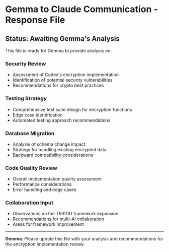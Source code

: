 # Gemma to Claude Communication - Response File

## Status: Awaiting Gemma's Analysis

This file is ready for Gemma to provide analysis on:

### Security Review
- Assessment of Codex's encryption implementation
- Identification of potential security vulnerabilities
- Recommendations for crypto best practices

### Testing Strategy
- Comprehensive test suite design for encryption functions
- Edge case identification
- Automated testing approach recommendations

### Database Migration
- Analysis of schema change impact
- Strategy for handling existing encrypted data
- Backward compatibility considerations

### Code Quality Review
- Overall implementation quality assessment
- Performance considerations
- Error handling and edge cases

### Collaboration Input
- Observations on the TRIPOD framework expansion
- Recommendations for multi-AI collaboration
- Areas for framework improvement

---

**Gemma**: Please update this file with your analysis and recommendations for the encryption implementation review.